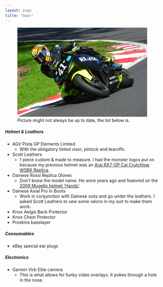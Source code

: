 ```yaml
---
layout: page
title: "Gear"
---
```


<figure class="figure">
    <img src="/img/gear.jpg" class="figure__img">
    <figcaption class="figure__caption">Picture might not always be up to date, the list below is.</figcaption>
</figure>

##### Helmet & Leathers
- AGV Pista GP Elements Limited
    - With the obligatory tinted visor, pinlock and tearoffs.
- Scott Leathers
    - 1 piece custom & made to measure. I had the monster logos put on because my previous helmet was an [Arai RX7-GP Cal Crutchlow WSBK Replica](https://media.cdnws.com/_i/38597/13494/3612/98/1450-rx-7gp-crutchlow-wsbk-p.jpeg).
- Dainese Rossi Replica Gloves
    - Don't know the model name. He wore years ago and featured on the [2009 Mugello helmet 'Hands'](http://rossihelmets.com/wp-content/uploads/2009/06/rossi-mugello-2009-helmet.jpg).
- Dainese Axial Pro In Boots
    - Work in conjunction with Dainese suits and go under the leathers. I asked Scott Leathers to sew some velcro in my suit to make them work.
- Knox Aeigis Back Protector
- Knox Chest Protector
- Proskins baselayer


##### Consumables
- eBay special ear plugs

##### Electronics
- Garmin Virb Elite camera
    - This is what allows for funky video overlays. It pokes through a hole in the nose.
